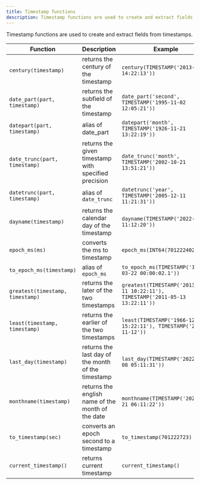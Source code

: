 ```yaml
---
title: Timestamp functions
description: Timestamp functions are used to create and extract fields from timestamps.
---
```


Timestamp functions are used to create and extract fields from timestamps.

<div class="scroll-table">

| Function | Description | Example | Result |
| ----------- | ----------- |  ----------- |  ----------- |
| `century(timestamp)` | returns the century of the timestamp | `century(TIMESTAMP('2013-12-11 14:22:13'))` | `21` `(INT64)` |
| `date_part(part, timestamp)` | returns the subfield of the timestamp | `date_part('second', TIMESTAMP('1995-11-02 12:05:21'))` | `21` `(INT64)` |
| `datepart(part, timestamp)` | alias of date_part | `datepart('month', TIMESTAMP('1926-11-21 13:22:19'))` | `11` `(INT64)` |
| `date_trunc(part, timestamp)` | returns the given timestamp with specified precision | `date_trunc('month', TIMESTAMP('2002-10-21 13:51:21'))` | `2002-10-01 00:00:00` `(TIMESTAMP)` |
| `datetrunc(part, timestamp)` | alias of `date_trunc` | `datetrunc('year', TIMESTAMP('2005-12-11 11:21:31'))` | `2005-01-01 00:00:00` `(TIMESTAMP)` |
| `dayname(timestamp)` | returns the calendar day of the timestamp | `dayname(TIMESTAMP('2022-11-08 11:12:20'))` | `Tuesday` `(STRING)` |
| `epoch_ms(ms)` | converts the ms to timestamp | `epoch_ms(INT64(701222402100))` | `1992-03-22 00:00:02.1` `(TIMESTAMP)` |
| `to_epoch_ms(timestamp)` | alias of `epoch_ms` | `to_epoch_ms(TIMESTAMP('1992-03-22 00:00:02.1'))` | `701222402100` `(INT64)` |
| `greatest(timestamp, timestamp)` | returns the later of the two timestamps | `greatest(TIMESTAMP('2013-12-11 10:22:11'), TIMESTAMP('2011-05-13 13:22:11'))` | `2013-12-11 10:22:11` `(TIMESTAMP)` |
| `least(timestamp, timestamp)` | returns the earlier of the two timestamps | `least(TIMESTAMP('1966-12-21 15:22:11'), TIMESTAMP('2005-11-12'))` | `1966-12-21 15:22:11` `(TIMESTAMP)` |
| `last_day(timestamp)` | returns the last day of the month of the timestamp | `last_day(TIMESTAMP('2022-11-08 05:11:31'))` | `2022-11-30` `(DATE)` |
| `monthname(timestamp)` | returns the english name of the month of the date | `monthname(TIMESTAMP('2022-04-21 06:11:22'))` | `April` `(STRING)` |
| `to_timestamp(sec)` | converts an epoch second to a timestamp | `to_timestamp(701222723)` | `1992-03-22 00:05:23` `(TIMESTAMP)` |
| `current_timestamp()` | returns current timestamp | `current_timestamp()` | |

</div>
